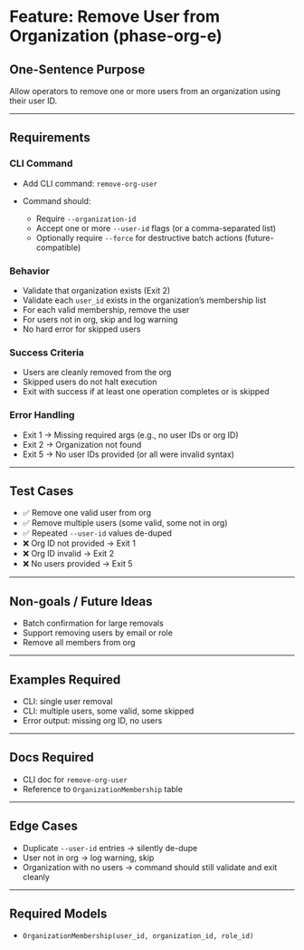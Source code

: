 # Feature: Remove User from Organization (phase-org-e)

## One-Sentence Purpose

Allow operators to remove one or more users from an organization using their user ID.

---

## Requirements

### CLI Command

- Add CLI command: `remove-org-user`
- Command should:

  - Require `--organization-id`
  - Accept one or more `--user-id` flags (or a comma-separated list)
  - Optionally require `--force` for destructive batch actions (future-compatible)

### Behavior

- Validate that organization exists (Exit 2)
- Validate each `user_id` exists in the organization’s membership list
- For each valid membership, remove the user
- For users not in org, skip and log warning
- No hard error for skipped users

### Success Criteria

- Users are cleanly removed from the org
- Skipped users do not halt execution
- Exit with success if at least one operation completes or is skipped

### Error Handling

- Exit 1 → Missing required args (e.g., no user IDs or org ID)
- Exit 2 → Organization not found
- Exit 5 → No user IDs provided (or all were invalid syntax)

---

## Test Cases

- ✅ Remove one valid user from org
- ✅ Remove multiple users (some valid, some not in org)
- ✅ Repeated `--user-id` values de-duped
- ❌ Org ID not provided → Exit 1
- ❌ Org ID invalid → Exit 2
- ❌ No users provided → Exit 5

---

## Non-goals / Future Ideas

- Batch confirmation for large removals
- Support removing users by email or role
- Remove all members from org

---

## Examples Required

- CLI: single user removal
- CLI: multiple users, some valid, some skipped
- Error output: missing org ID, no users

---

## Docs Required

- CLI doc for `remove-org-user`
- Reference to `OrganizationMembership` table

---

## Edge Cases

- Duplicate `--user-id` entries → silently de-dupe
- User not in org → log warning, skip
- Organization with no users → command should still validate and exit cleanly

---

## Required Models

- `OrganizationMembership(user_id, organization_id, role_id)`
